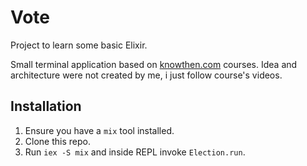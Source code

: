# Vote

Project to learn some basic Elixir.

Small terminal application based on [knowthen.com](https://knowthen.com) courses.
Idea and architecture were not created by me, i just follow course's videos.

## Installation

1. Ensure you have a `mix` tool installed.
2. Clone this repo.
3. Run `iex -S mix` and inside REPL invoke `Election.run`.

